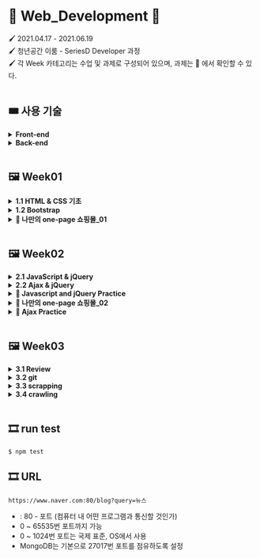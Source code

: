 # 🎨 Web_Development 🎨

🖌 2021.04.17 - 2021.06.19<br>
🖌 청년공간 이룸 - SeriesD Developer 과정<br> 
🖌 각 Week 카테고리는 수업 및 과제로 구성되어 있으며, 과제는 📒 에서 확인할 수 있다.<br><br>


## 🎟 사용 기술

<details>
  <summary><b>Front-end</b></summary><br>

  1. HTML
  2.  CSS
  
    - bootstrap
  
  3. JS

    - node.js
    - jest
    - jQuery
</details>

<details>
  <summary><b>Back-end</b></summary><br>
  
  1. python 
  
    - requests
    - beautifulSoup

</details><br>


## 🖼 Week01

<details>
  <summary><b>1.1 HTML & CSS 기초</b></summary><br>
  HTML 기초 태그를 알아보고, 로그인 창을 구현해 보았다.<br><br>

1. 로그인<br>

    > <a href = "https://github.com/bbjoite09/SeriesD/blob/master/practice/week01/login.html">practice/week01/login.html</a>

    h1, h5, input, button 태그를 이용하여 로그인 페이지를 만든다.

    <code>조건. 로그인 안내 내용, ID, PW 입력 칸은 style 태그를 이용하여 가로, 세로 축 기준 중앙으로 배치한다.</code>

    실행 결과는 아래 그림과 같다.

    <p align = center><img src = "image/login.PNG" alt="로그인"><p>
    

2. 로그인(CSS 분리)<br>

    > <a href = "https://github.com/bbjoite09/SeriesD/blob/master/practice/week01/login_noCSS.html">practice/week01/login_noCSS.html</a>

    협업을 하는 경우 파일의 분리는 필연적이다.<br>
    style 태그 내부의 내용을 main.css 파일로 옮겨 html/CSS 파일을 분리하였다.

     <p align = center><img src = "image/login_noCSS.PNG" alt="로그인" ><p>

     추가로, 페이지를 구성하는 글자의 <a src="https://fonts.google.com/?subset=korean"> 폰트</a>도 변경하였다.
     해당 내용은 <a href="https://github.com/bbjoite09/SeriesD/practice/week01/login_noCSS.html">여기</a>에서 확인할 수 있다.<br>

</details>

<details>
  <summary><b>1.2 Bootstrap</b></summary><br>

  > <a href = "https://github.com/bbjoite09/SeriesD/blob/master/practice/week01/bootstrap.html">practice/week01/bootstrap.html</a>

  부트스트랩을 이용해 클론페이지를 만들어 보았다. 실습 결과는 아래와 같다.
  <p align = center><img src = "image/bootstrap.PNG" alt="로그인" ><p><br><br>
</details>
<details>
<summary><b>📒 나만의 one-page 쇼핑몰_01</b></summary><br>
임의의 상품을 판매하는 페이지를 만들어 보았다. 버튼에 대한 반응은 따로 처리하지 않았다.<br>

><a href ="https://github.com/bbjoite09/SeriesD/blob/master/practice/week01/product.html">practice/week01/product.html</a>

><a href = "https://github.com/bbjoite09/SeriesD/blob/master/practice/css/style_shop.css">practice/css/style_shop.css</a>

해당 내용은 <a href ="https://github.com/bbjoite09/SeriesD/blob/master/practice/week01/product.html">여기</a>에서 확인할 수 있다.<br>

<p align = center><img src = "image/happii_shop.PNG" alt="로그인"><p>
<br>
</details><br>


## 🖼 Week02
<details>
  <summary><b>2.1 JavaScript & jQuery</b></summary><br>

  Week01에서 학습했던 HTML, CSS만으로는 정적인 화면 표현만 가능하였다. 이에 동적 움직임을 줄 수 있도록 하는 언어가 <code>Javascript</code>이다. Javascript는 객체 기반의 프로그래밍 언어이며, ECMAScript의 표준 사양을 가장 잘 구현한 언어로 대부분의 브라우저에서 이를 지원한다.(모든 웹 서버는 HTML, CSS, Javascript를 응답 데이터로 전송함.)<br><br>

  1. Javascript 기초 문법<br>
  
      > <a href = "https://github.com/bbjoite09/SeriesD/blob/master/practice/week02/main.js">practice/week02/main.js</a>
  
      > <a href = "https://github.com/bbjoite09/SeriesD/blob/master/practice/week02/main.test.js"> practice/week02/main.test.js</a>

      자바스크립트 기초 문법(변수정의, function, 조건문, 반복문 등)을 학습하였다. 추가로 test file을 만들어, 필요한 테스트를 실행해보았다. test 파일을 통해 main 코드에 대한 test를 진행함으로써 더 견고한 코드를 만들 수 있다.<br>
      +) 일반적으로 test 파일 이름은 <code> 테스트하는 파일.test.js</code> 형식으로 설정한다. 여기서는 main.js를 테스트하므로 main.test.js로 명명하였다.

  2. jQuery
      ><a href = "https://github.com/bbjoite09/SeriesD/blob/master/practice/week02/memo.html">practice/week02/memo.html</a>

      <code>jQuery</code>는 javascript 라이브러리로, HTML 속 클라이언트 사이드 스크립트 언어를 단순화하도록 설계되었다. 이는 매우 간단하다는 특징을 가지고 있으며 브라우저 호환성이 있다.<br>
      ```
      document.getElementById('post-url').value
      >> "Hello"

      $("post-url").val()
      >> "Hello"
      ```

      jQuery를 사용할때는 `<head>`태그 안에 아래 문장을 import 시켜줘야한다.<br>
      ```
      <script src="https://ajax.googleapis.com/ajax/libs/jquery/3.5.1/jquery.min.js"></script>
      ```
      <br>
      week01에서 진행하였던 memo.html에 jQuery를 사용하여 "포스팅박스 열기" 버튼에 대한 반응을 추가했다. 해당 실습에 대한 내용은 <a href = "https://github.com/bbjoite09/SeriesD/blob/master/practice/week02/memo.html">여기</a>에서 확인할 수 있다.<br>

</details>
<details>
  <summary><b>2.2 Ajax & jQuery</b></summary><br>
  
  `Ajax`는 Javascript의 라이브러리 중 하나로 비동기 서버 통신 및 클라이언트와 서버간에 XML 데이터를 주고받는 기술을 말한다. 이때 `비동기`이란 사용자가 보고있는 페이지에 대하여 어떤 동작이 일어났을때, 웹 페이지 전체를 갱신하지 않고 일부분만 업데이트 할 수 있도록하는 것을 말한다. 이는 전체 페이지를 계속해서 갱신하지 않는다는 점에서, 불필요한 낭비를 줄이고 웹페이지의 속도를 향상시킨다.<br><br>
  한편 `서버통신`은 서버의 자원을 제공받기 위해 서버-클라이언트 간에 request, response를 하는 것을 말한다.

  - Request<br>
    클라이언트는 서버에게 Request 한다. Request의 method로는 DELETE(지우기), GET(가져오기), POST(추가하기) 등이 있다.

  - Response<br>
    서버는 클라이언트에게 Response 한다. HTTP 통신 프로토콜에서는 Response status code로 응답의 상태를 표현하는데, 응답은 5가지 그룹으로 나뉜다. 대표적으로 정상 응답(200 OK), 클라이언트 에러(404 not found), 서버 에러(500 Internal Server Error)가 있다.

<br>

< 실습 >
  
1. 서울시 OpenAPI(<a href="http://openapi.seoul.go.kr:8088/6d4d776b466c656533356a4b4b5872/json/RealtimeCityAir/1/99">실시간 미세먼지 상태</a>)를 이용하여 미세먼지 수치(PM10)가 25㎍/㎥ 이상인 관측소(MSRSTE_NM)를 빨강색으로 표시해준다.

    > <a href="https://github.com/bbjoite09/SeriesD/blob/master/practice/week02/ajaxTest.html">practice/week02/ajaxTest.html</a>

2. 일반 API(<a href="https://api.thecatapi.com/v1/images/search">고양이 사진</a> API)를 활용하여 랜덤으로 고양이 이미지를 출력해준다.

    ><a href="https://github.com/bbjoite09/SeriesD/blob/master/practice/week02/randomCat.html">practice/week02/randomCat.html</a>
   
</details>
<details>
  <summary><b>📒 Javascript and jQuery Practice</b></summary><br>
  1. Javascript
  
  - 버튼을 누를때마다 누른 횟수에 대한 alert창을 띄운다.

    ><a href="https://github.com/bbjoite09/SeriesD/blob/master/practice/week02/homework/buttonCnt.html">practice/week02/homework/buttonCnt.html</a>

  - 버튼의 count를 세어, 짝/홀에 따라 다른 alert을 띄운다.(alert.html는 alert만, alert_up.html은 alert와 함께 button의 count를 화면에띄워준다.)

    ><a href="https://github.com/bbjoite09/SeriesD/blob/master/practice/week02/homework/alert.html">practice/week02/homework/alert.html</a>
  
    ><a href="https://github.com/bbjoite09/SeriesD/blob/master/practice/week02/homework/alert_up.html">practice/week02/homework/alert_up.html</a>
  - 서울시 Open API(<a href="http://openapi.seoul.go.kr:8088/6d4d776b466c656533356a4b4b5872/json/bikeList/1/99 ">실시간 따릉이 데이터</a>)를 활용하여, 사용자가 입력한 수 이하의 자전거를 보유한 정류장을 출력한다.(bike_up 에서는 0이하의 대수에 대해서는 검색이 불가하도록 처리하였다.)
    ><a href="https://github.com/bbjoite09/SeriesD/blob/master/practice/week02/homework/bike.html">practice/week02/homework/bike.html</a>

    ><a href="https://github.com/bbjoite09/SeriesD/blob/master/practice/week02/homework/bike_up.html">practice/week02/homework/bike_up.html</a>

<br>
2. jQuery<br>

- 입력값이 빈칸이면 경고메시지를, 아니면 입력값을 alert 한다.
  ><a href="https://github.com/bbjoite09/SeriesD/blob/master/practice/week02/homework/inputText.html">practice/week02/homework/inputText.html</a>
- 입력받은 이메일이 올바르지 않은 형식이면 경고메시지를, 아니면 도메인을 alert 한다.
  ><a href="https://github.com/bbjoite09/SeriesD/blob/master/practice/week02/homework/inputEmail.html">practice/week02/homework/inputEmail.html</a>

  <br><br>
</details>
<details>
<summary><b>📒 나만의 one-page 쇼핑몰_02</b></summary><br>

><a href="https://github.com/bbjoite09/SeriesD/blob/master/practice/week02/product.html">practice/week02/homework/product.html</a>

week01의 과제 "나만의 one-page 쇼핑몰_01"에 Javascript와 Ajax를 사용하여 아래 조건을 추가한다.<br><br>

  - 조건1. 사용자가 Order란에 주문자 성함, 수량, 주소, 전화번호를 기입하지 않았을 때 alert를 보낸다.
  - 조건2. <a href="https://api.manana.kr/exchange/rate.json">환율정보 API</a>를 활용하여 원화 가격 우측에 달러 가격을 표시한다.<br><br>


실습결과는 아래와 같다.<br>
- 달러환산 금액 표현<br><br>
<p align=center><img src="image/happii_shop2.png" width="500"></p>

- 사용자 주문 정보 미기입시 alert<br><br>
<p align=center><img src="image/shop_alert.PNG" width="500"></p> <br>
</details>
<details>
<summary><b>📒 Ajax Practice</b></summary><br>

- <a href="https://openlibrary.org/subjects/love.json?published_in=1900-2000"> 책 API</a>를 활용하여 사랑에 관한 책 리스트를 출력한다.

  > <a href="https://github.com/bbjoite09/SeriesD/blob/master/practice/week02/homework/loveBook.html">practice/week02/homework/loveBook.html</a>

- <a href="https://openlibrary.org/dev/docs/api/subjects "> 책 API</a>를 활용하여 컴퓨터 주제 책에 대한 내용을 출력한다.

  > <a href="https://github.com/bbjoite09/SeriesD/blob/master/practice/week02/homework/comBook.html">practice/week02/homework/comBook.html</a>

- <a href="http://numbersapi.com/"> 랜덤 숫자 의미부여 API</a>를 이용하여 입력한 숫자에 대한 의미를 출력한다.

  > <a href="https://github.com/bbjoite09/SeriesD/blob/master/practice/week02/homework/numMean.html">practice/week02/homework/numMean.html</a>
  
</details><br>

## 🖼 Week03
<details>
  <summary><b>3.1 Review</b></summary>
    
  > <a href = "">practice/week03/memo.html</a>
    
  week01에서 bootstrap을 이용해 만든 나만의 메모장에 아티클 정보를 제공하는 API를 추가한다.<br>
  즉, 저장된 '아티클 불러오기' 기능이 추가되도록 구현해본다.<br>
    
</details>
<details>
  <summary><b>3.2 git</b></summary><br>
    원격 저장소 github에 대하여 학습하였다. 기본적으로 branch 생성 및 확인, 교체하는 방법은 아래와 같다.<br>
    <br>

```shell
$ git flow init
$ git flow feature start homework

# 현재 브랜치 확인
$ git branch

# 브랜치 교체(checkout)
$ git checkout -b branch_name
 ```
<br>
git flow는 메인 브랜치(master, develop)와 보조 브랜치(feature, release, hotfix)로 구성된다.

- master : 제품으로 출시될 수 있는 최종 산출물을 담는 브랜치
- develop : 개발자들 브랜치. 각 개발 내용을 develop 브랜치에 merge함.
- feature : 기능을 개발하는 브랜치(feature/mongoDB, feature/python등을 생성해 실습해보았다.)
- release : QA 브랜치. master에 merge하기 전에 품질검사를 진행함.
- hotfix : master에서 오류가 생긴 경우 사용하는 branch

즉, 새로운 기능을 탑재하기 위해 develop branch에서 feature branch를 생성한다. 이후 기능 개발이 완료되면 feature branch를 develop 브랜치로 merge한다. merge된 develop 브랜치의 품질검사를 위해 release 브랜치를 생성하고, 여기서 오류 사항을 수정한다. 최종적으로 release 브랜치를 master, develop 브랜치와 merge하여 배포를 준비한다.

이번 시간에는 git flow의 흐름을 살펴보고 직접 브랜치를 다뤄보는 실습을 진행하였다.<br>
</details>

<details>
  <summary><b>3.3 scrapping</b></summary>

- Virture Environment setting<br>
<br> 가상환경(Virture environments)은 한 시스템에 대하여 여러 python 환경이 구축 가능하도록 하는 실행 환경을 말한다. 이때 우리는 가상환경을 통해 자신이 필요한 모듈만 설치하여 사용 가능하다. (버전 충돌 등의 이유로 별개의 가상 환경을 구축할 필요가 있으며, 이는 즉 독립적으로 사용 가능하다.)
   
        - seriesD/venv에 가상환경을 설정하였다.
        - project interpreter에서 requests, beautifulSoup4를 설치하였다.

- requests 라이브러리, API를 이용한 scraping 실습
<br><br>
    <a href = "https://developers.naver.com/main/">Naver developer</a> 가입 후 "Open API 이용 신청"을 진행한다. (이때 사용 API 에는 검색, papago 번역을 추가하였다.)
    <br> 이후 내 어플리케이션 정보에서 Client ID와 Client Secret을 확인할 수 있다. 이는 복사하여 secret.py 파일에 변수로 따로 저장한다. Client ID와 Client Secret는 유출되면 안되는 개인 정보이기 때문에 github에 업로드 되지 않도록 .gitignore 에서 사전에 반드시 처리해주어야한다. 
   
    <br> 위의 절차를 완료하였다면 책 검색 API와 파파고 API를 사용할 수 있게 된다.
    <br><br>
    < 실습 >
    
    > <a href = "https://github.com/bbjoite09/SeriesD/blob/master/practice/week03/scrap.py">practice/week03/scrap.py</a>
  
    1. 서울시 권역별 실시간 대기환경 현황 API를 이용한 미세먼지 25 이상 지역 " 이름, 미세먼지 수치" 출력 프로그램
        ```python
        # requests를 사용하여 서버에 요청하는 방법은 아래와 같다.
        import requests
       
        response = requests.get(
            'http://openapi.seoul.go.kr:8088/6d4d776b466c656533356a4b4b5872/json/RealtimeCityAir/1/99'
        )
       
       # 요청에 대한 응답(json)을 result에 저장한다.
       result = response.json()
       
       # 이후 서버에서 받은 데이터에 대한 원하는 처리를 진행한다.
        ```
    2. 네이버 책 검색 API를 이용하여 책 정보 출력 프로그램
        ```python
        import requests
        import secret   # secret에 클라이언트 정보 저장
       
       # 네이버 API는 따로 Client ID, Client Secret 정보가 필요하기 때문에 headers를 이용하여 정보를 담는다.
        headers = {
            'X-Naver-Client-Id': secret.client_id,
            'X-Naver-Client-Secret': secret.client_secret,
        }
       
        book_name = input()
        naver_url = f'https://openapi.naver.com/v1/search/book.json?query={book_name}'
        
        response = requests.get(
            naver_url,
            headers=headers,
        )
       ```
    
    3. 네이버 papago API를 이용한 번역기 프로그램
    <br> 바로 위에서 진행한 <code>2. 네이버 책 검색 API를 이용하여 책 정보를 출력하기</code> 실습과 유사한 방법으로 간단한 한-영 번역기를 만들기 실습을 진행 해본다.<br>

</details>
<details>
  <summary><b>3.4 crawling</b></summary><br>
</details><br>

## 🎞 run test
```shell
$ npm test
```

## 🎞 URL
```shell
https://www.naver.com:80/blog?query=뉴스
```
* : 80 - 포트 (컴퓨터 내 어떤 프로그램과 통신할 것인가)
* 0 ~ 65535번 포트까지 가능
* 0 ~ 1024번 포트는 국제 표준, OS에서 사용
* MongoDB는 기본으로 27017번 포트를 점유하도록 설정

